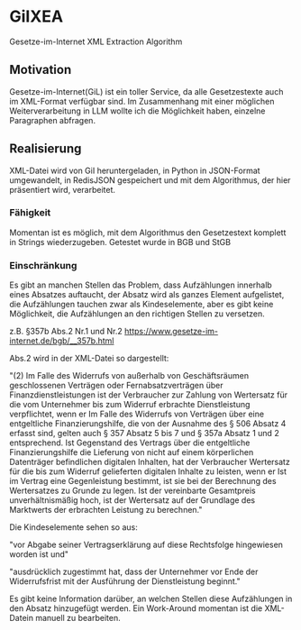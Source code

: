 # GiIXEA
Gesetze-im-Internet XML Extraction Algorithm

## Motivation
Gesetze-im-Internet(GiL) ist ein toller Service, da alle Gesetzestexte auch im XML-Format verfügbar sind. Im Zusammenhang mit einer möglichen Weiterverarbeitung in LLM wollte ich die Möglichkeit haben, einzelne Paragraphen abfragen.

## Realisierung
XML-Datei wird von GiI heruntergeladen, in Python in JSON-Format umgewandelt, in RedisJSON gespeichert und mit dem Algorithmus, der hier präsentiert wird, verarbeitet. 
### Fähigkeit
Momentan ist es möglich, mit dem Algorithmus den Gesetzestext komplett in Strings wiederzugeben. Getestet wurde in BGB und StGB
### Einschränkung
Es gibt an manchen Stellen das Problem, dass Aufzählungen innerhalb eines Absatzes auftaucht, der Absatz wird als ganzes Element aufgelistet, die Aufzählungen tauchen zwar als Kindeselemente, aber es gibt keine Möglichkeit, die Aufzählungen an den richtigen Stellen zu versetzen.

z.B. §357b Abs.2 Nr.1 und Nr.2 https://www.gesetze-im-internet.de/bgb/__357b.html

Abs.2 wird in der XML-Datei so dargestellt:

"(2) Im Falle des Widerrufs von außerhalb von Geschäftsräumen geschlossenen Verträgen oder Fernabsatzverträgen über Finanzdienstleistungen ist der Verbraucher zur Zahlung von Wertersatz für die vom Unternehmer bis zum Widerruf erbrachte Dienstleistung verpflichtet, wenn er Im Falle des Widerrufs von Verträgen über eine entgeltliche Finanzierungshilfe, die von der Ausnahme des § 506 Absatz 4 erfasst sind, gelten auch § 357 Absatz 5 bis 7 und § 357a Absatz 1 und 2 entsprechend. Ist Gegenstand des Vertrags über die entgeltliche Finanzierungshilfe die Lieferung von nicht auf einem körperlichen Datenträger befindlichen digitalen Inhalten, hat der Verbraucher Wertersatz für die bis zum Widerruf gelieferten digitalen Inhalte zu leisten, wenn er Ist im Vertrag eine Gegenleistung bestimmt, ist sie bei der Berechnung des Wertersatzes zu Grunde zu legen. Ist der vereinbarte Gesamtpreis unverhältnismäßig hoch, ist der Wertersatz auf der Grundlage des Marktwerts der erbrachten Leistung zu berechnen."

Die Kindeselemente sehen so aus:

"vor Abgabe seiner Vertragserklärung auf diese Rechtsfolge hingewiesen worden ist und"

"ausdrücklich zugestimmt hat, dass der Unternehmer vor Ende der Widerrufsfrist mit der Ausführung der Dienstleistung beginnt."

Es gibt keine Information darüber, an welchen Stellen diese Aufzählungen in den Absatz hinzugefügt werden. Ein Work-Around momentan ist die XML-Datein manuell zu bearbeiten.
